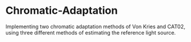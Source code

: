 # Chromatic-Adaptation
Implementing two chromatic adaptation methods of Von Kries and CAT02, using three different methods of estimating the reference light source.  
